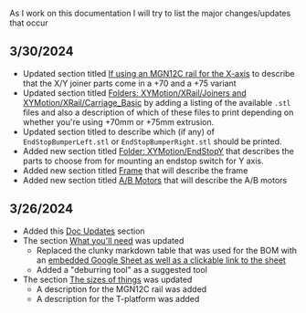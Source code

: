 As I work on this documentation I will try to list the major changes/updates that occur

## 3/30/2024

* Updated section titled [If using an MGN12C rail for the X-axis](sidebar/sizing.md#if-using-an-mgn12c-rail-for-the-x-axis) to describe that the X/Y joiner parts come in a +70 and a +75 variant
* Updated section titled [Folders: XYMotion/XRail/Joiners and XYMotion/XRail/Carriage_Basic](sidebar/printing-parts.md#folders-xymotionxrailjoiners-and-xymotionxrailcarriage_basic) by adding a listing of the available `.stl` files and also a description of which of these files to print depending on whether you're using +70mm or +75mm extrusion.
* Updated section titled [](sidebar/printing-parts.md#folder-xymotionxrodjoiners) to describe which (if any) of `EndStopBumperLeft.stl` or `EndStopBumperRight.stl` should be printed.
* Added new section titled [Folder: XYMotion/EndStopY](sidebar/printing-parts.md#folder-xymotionendstopy) that describes the parts to choose from for mounting an endstop switch for Y axis.
* Added new section titled [Frame](assembly/frame.md) that will describe the frame
* Added new section titled [A/B Motors](assembly/motors.md) that will describe the A/B motors

## 3/26/2024

* Added this [Doc Updates](doc-updates.md) section
* The section [What you'll need](sidebar/whats-needed.md) was updated
    * Replaced the clunky markdown table that was used for the BOM with an [embedded Google Sheet as well as a clickable link to the sheet](sidebar/whats-needed.md#bill-of-materials-bom)
    * Added a "deburring tool" as a suggested tool
* The section [The sizes of things](sidebar/sizing.md) was updated
    * A description for the MGN12C rail was added
    * A description for the T-platform was added
